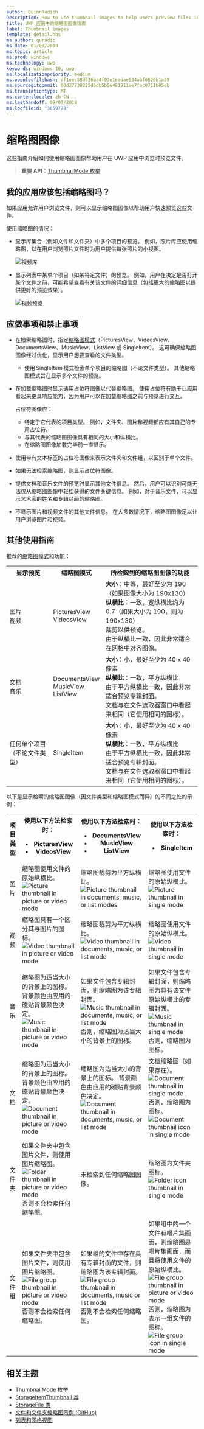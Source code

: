 ```yaml
---
author: QuinnRadich
Description: How to use thumbnail images to help users preview files in UWP apps.
title: UWP 应用中的缩略图图像指南
label: Thumbnail images
template: detail.hbs
ms.author: quradic
ms.date: 01/08/2018
ms.topic: article
ms.prod: windows
ms.technology: uwp
keywords: windows 10, uwp
ms.localizationpriority: medium
ms.openlocfilehash: df1eec58d936ba4f03e1eadae534abf0620b1a39
ms.sourcegitcommit: 00d27738325d6db5b5e481911ae7fac0711b05eb
ms.translationtype: MT
ms.contentlocale: zh-CN
ms.lasthandoff: 09/07/2018
ms.locfileid: "3659778"
---
```

# <a name="thumbnail-images"></a>缩略图图像

这些指南介绍如何使用缩略图图像帮助用户在 UWP 应用中浏览时预览文件。 

> **重要 API**：[ThumbnailMode 枚举](https://docs.microsoft.com/uwp/api/windows.storage.fileproperties.thumbnailmode)

## <a name="should-my-app-include-thumbnails"></a>我的应用应该包括缩略图吗？

如果应用允许用户浏览文件，则可以显示缩略图图像以帮助用户快速预览这些文件。 

使用缩略图的情况： 
- 显示库集合（例如文件和文件夹）中多个项目的预览。 例如，照片库应使用缩略图，以在用户浏览照片文件时为用户提供每张照片的小视图。

    ![视频库](images/thumbnail-gallery.png)

- 显示列表中某单个项目（如某特定文件）的预览。 例如，用户在决定是否打开某个文件之前，可能希望查看有关该文件的详细信息（包括更大的缩略图以提供更好的预览效果）。 

    ![视频预览](images/thumbnail-preview.png)

## <a name="dos-and-donts"></a>应做事项和禁止事项
- 在检索缩略图时，指定[缩略图模式](https://docs.microsoft.com/uwp/api/windows.storage.fileproperties.thumbnailmode)（PicturesView、VideosView、DocumentsView、MusicView、ListView 或 SingleItem）。 这可确保缩略图图像经过优化，显示用户想要查看的文件类型。 
    - 使用 SingleItem 模式检索单个项目的缩略图（不论文件类型）。 其他缩略图模式旨在显示多个文件的预览。 

- 在加载缩略图时显示通用占位符图像以代替缩略图。 使用占位符有助于让应用看起来更具响应能力，因为用户可以在加载缩略图之前与预览进行交互。 

    占位符图像应：
    * 特定于它代表的项目类型。 例如，文件夹、图片和视频都应有其自己的专用占位符。 
    * 与其代表的缩略图图像具有相同的大小和纵横比。 
    * 在缩略图图像加载完毕前一直显示。 

- 使用带有文本标签的占位符图像来表示文件夹和文件组，以区别于单个文件。

- 如果无法检索缩略图，则显示占位符图像。 

- 提供文档和音乐文件的预览时显示其他文件信息。 然后，用户可以识别可能无法仅从缩略图图像中轻松获得的文件关键信息。 例如，对于音乐文件，可以显示艺术家的姓名和专辑封面的缩略图。 

- 不显示图片和视频文件的其他文件信息。 在大多数情况下，缩略图图像足以让用户浏览图片和视频。 

## <a name="additional-usage-guidelines"></a>其他使用指南
推荐的[缩略图模式](https://docs.microsoft.com/uwp/api/windows.storage.fileproperties.thumbnailmode)和功能：

<table>
<tr>
<th> 显示预览</th>
<th> 缩略图模式 </th>
<th> 所检索到的缩略图图像的功能 </th>
</tr>
<tr>
<td> 图片<br /> 视频 </td>
<td> PicturesView <br />VideosView </td>
<td> <b>大小</b>：中等，最好至少为 190（如果图像大小为 190x130） <br />
<b>纵横比</b>：一致，宽纵横比约为 0.7（如果大小为 190，则为 190x130） <br />
裁剪以供预览。 <br /> 
由于纵横比一致，因此非常适合在网格中对齐图像。  </td>
</tr>
<tr>
<td> 文档<br />音乐 </td>
<td> DocumentsView <br />MusicView <br /> ListView</td>
<td> <b>大小</b>：小，最好至少为 40 x 40 像素 <br />
<b>纵横比</b>：一致，平方纵横比  <br />
由于平方纵横比一致，因此非常适合预览专辑封面。 <br /> 
文档与在文件选取器窗口中看起来相同（它使用相同的图标）。 </td>
</tr>
</tr>
<tr>
<td> 任何单个项目（不论文件类型） </td>
<td> SingleItem </td>
<td> <b>大小</b>：小，最好至少为 40 x 40 像素 <br />
<b>纵横比</b>：一致，平方纵横比  <br />
由于平方纵横比一致，因此非常适合预览专辑封面。 <br /> 
文档与在文件选取器窗口中看起来相同（它使用相同的图标）。 </td>
</tr>
</table>

以下是显示检索的缩略图图像（因文件类型和缩略图模式而异）的不同之处的示例：
<div class="mx-responsive-img">
<table>
<tr>
<th>项目类型</th>
<th>使用以下方法检索时： <ul><li>PicturesView <li>VideosView</ul></th>
<th>使用以下方法检索时： <ul><li>DocumentsView <li>MusicView <li>ListView</ul></th>
<th>使用以下方法检索时： <ul><li>SingleItem</ul></th>
<tr>
<tr>
<td>图片</td>
<td>缩略图使用文件的原始纵横比。 <br />
<img src="images/thumbnail-pic-picvidmode.png" alt="Picture thumbnail in picture or video mode"/></td>
<td>缩略图裁剪为平方纵横比。 <br />
<img src="images/thumbnail-pic-doclistmusic-modes.png" alt="Picture thumbnail in documents, music, or list modes"/></td>
<td>缩略图使用文件的原始纵横比。<br />
<img src="images/thumbnail-pic-single-mode.png" alt="Picture thumbnail in single mode"/> </td>
</tr>
<tr>
<td>视频</td>
<td>缩略图具有一个区分其与图片的图标。 <br />
<img src="images/thumbnail-vid-picvid-modes.png" alt="Video thumbnail in picture or video mode"/></td>
<td>缩略图裁剪为平方纵横比。 <br />
<img src="images/thumbnail-vid-doclistmusic-modes.png" alt="Video thumbnail in documents, music, or list mode"/> </td>
<td>缩略图使用文件的原始纵横比。 <br />
<img src="images/thumbnail-vid-single-mode.png" alt="Video thumbnail in single mode"/></td>
</tr>
<tr>
<td>音乐</td>
<td>缩略图为适当大小的背景上的图标。 背景颜色由应用的磁贴背景颜色决定。 <br />
<img src="images/thumbnail-music-picvid-modes.png" alt="Music thumbnail in picture or video mode"/></td>
<td>如果文件包含专辑封面，则缩略图为该专辑封面。  <br />
<img src="images/thumbnail-music-doclistmusic-modes.png" alt="Music thumbnail in documents, music, or list mode"/> <br />
否则，缩略图为适当大小的背景上的图标。</td>
<td>如果文件包含专辑封面，则缩略图为具有该文件原始纵横比的专辑封面。  <br />
<img src="images/thumbnail-music-single-mode.png" alt="Music thumbnail in single mode"/> <br />
否则，缩略图为图标。 </td>
</tr>
<tr>
<td>文档</td>
<td>缩略图为适当大小的背景上的图标。 背景颜色由应用的磁贴背景颜色决定。 <br />
<img src="images/thumbnail-docs-picvid-modes.png" alt="Document thumbnail in picture or video mode"/></td>
<td>缩略图为适当大小的背景上的图标。 背景颜色由应用的磁贴背景颜色决定。 <br />
<img src="images/thumbnail-doc-doclistmusic-modes.png" alt="Document thumbnail in documents, music, or list mode"/></td>
<td>文档缩略图（如果存在）。 <br />
<img src="images/thumbnail-doc1-single-mode.png" alt="Document thumbnail in single mode"/><br />
否则，缩略图为图标。 <br />
<img src="images/thumbnail-doc2-single-mode.png" alt="Document thumbnail icon in single mode"/></td>
</tr>
<tr>
<td>文件夹</td>
<td>如果文件夹中包含图片文件，则使用图片缩略图。  <br />
<img src="images/thumbnail-dir-picvid-modes.png" alt="Folder thumbnail in picture or video mode"/> <br />
否则不会检索任何缩略图。</td>
<td>未检索到任何缩略图图像。</td>
<td>缩略图为文件夹图标。<br />
<img src="images/thumbnail-dir-single-mode.png" alt="Folder icon thumbnail in single mode"/></td>
</tr>
<tr>
<td>文件组</td>
<td>如果文件夹中包含图片文件，则使用图片缩略图。<br />
<img src="images/thumbnail-grp-picvid-modes.png" alt="File group thumbnail in picture or video mode"/> <br /> 否则不会检索任何缩略图。 </td>
<td>如果组的文件中存在具有专辑封面的文件，则缩略图为该专辑封面。 <br />
<img src="images/thumbnail-grp-doclistmusic-modes.png" alt="File group thumbnail in documents, music or list mode"/> <br />否则不会检索任何缩略图。 </td>
<td>如果组中的一个文件有唱片集画面，则缩略图是唱片集画面，而且将使用文件的原始纵横比。 <br />
<img src="images/thumbnail-grp1-single-mode.png" alt="File group thumbnail in picture or video mode"/> <br />否则，缩略图为表示一组文件的图标。 <br />
<img src="images/thumbnail-grp2-single-mode.png" alt="File group icon in single mode"/> 
</td>
</tr>
</table>
</div>

## <a name="related-topics"></a>相关主题
- [ThumbnailMode 枚举](https://docs.microsoft.com/uwp/api/windows.storage.fileproperties.thumbnailmode)
- [StorageItemThumbnail 类](https://docs.microsoft.com/uwp/api/Windows.Storage.FileProperties.StorageItemThumbnail)
- [StorageFile 类](https://docs.microsoft.com/uwp/api/windows.storage.storagefile)
- [文件和文件夹缩略图示例 (GitHub)](https://github.com/Microsoft/Windows-universal-samples/tree/master/Samples/FileThumbnails)
- [列表和网格视图](../design/controls-and-patterns/lists.md)